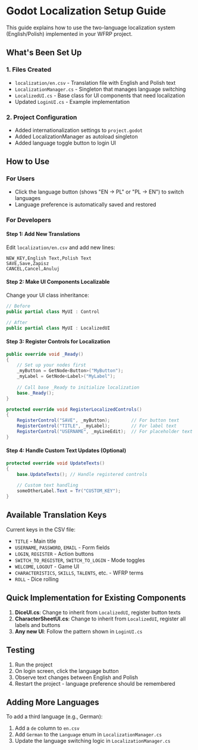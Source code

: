 # Godot Localization Setup Guide

This guide explains how to use the two-language localization system (English/Polish) implemented in your WFRP project.

## What's Been Set Up

### 1. Files Created
- `localization/en.csv` - Translation file with English and Polish text
- `LocalizationManager.cs` - Singleton that manages language switching
- `LocalizedUI.cs` - Base class for UI components that need localization
- Updated `LoginUI.cs` - Example implementation

### 2. Project Configuration
- Added internationalization settings to `project.godot`
- Added LocalizationManager as autoload singleton
- Added language toggle button to login UI

## How to Use

### For Users
- Click the language button (shows "EN → PL" or "PL → EN") to switch languages
- Language preference is automatically saved and restored

### For Developers

#### Step 1: Add New Translations
Edit `localization/en.csv` and add new lines:
```csv
NEW_KEY,English Text,Polish Text
SAVE,Save,Zapisz
CANCEL,Cancel,Anuluj
```

#### Step 2: Make UI Components Localizable
Change your UI class inheritance:
```csharp
// Before
public partial class MyUI : Control

// After  
public partial class MyUI : LocalizedUI
```

#### Step 3: Register Controls for Localization
```csharp
public override void _Ready()
{
    // Set up your nodes first
    _myButton = GetNode<Button>("MyButton");
    _myLabel = GetNode<Label>("MyLabel");
    
    // Call base _Ready to initialize localization
    base._Ready();
}

protected override void RegisterLocalizedControls()
{
    RegisterControl("SAVE", _myButton);        // For button text
    RegisterControl("TITLE", _myLabel);        // For label text
    RegisterControl("USERNAME", _myLineEdit);  // For placeholder text
}
```

#### Step 4: Handle Custom Text Updates (Optional)
```csharp
protected override void UpdateTexts()
{
    base.UpdateTexts(); // Handle registered controls
    
    // Custom text handling
    someOtherLabel.Text = Tr("CUSTOM_KEY");
}
```

## Available Translation Keys

Current keys in the CSV file:
- `TITLE` - Main title
- `USERNAME`, `PASSWORD`, `EMAIL` - Form fields
- `LOGIN`, `REGISTER` - Action buttons
- `SWITCH_TO_REGISTER`, `SWITCH_TO_LOGIN` - Mode toggles
- `WELCOME`, `LOGOUT` - Game UI
- `CHARACTERISTICS`, `SKILLS`, `TALENTS`, etc. - WFRP terms
- `ROLL` - Dice rolling

## Quick Implementation for Existing Components

1. **DiceUI.cs**: Change to inherit from `LocalizedUI`, register button texts
2. **CharacterSheetUI.cs**: Change to inherit from `LocalizedUI`, register all labels and buttons
3. **Any new UI**: Follow the pattern shown in `LoginUI.cs`

## Testing

1. Run the project
2. On login screen, click the language button
3. Observe text changes between English and Polish
4. Restart the project - language preference should be remembered

## Adding More Languages

To add a third language (e.g., German):
1. Add a `de` column to `en.csv`
2. Add `German` to the `Language` enum in `LocalizationManager.cs`
3. Update the language switching logic in `LocalizationManager.cs`